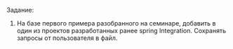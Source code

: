 Задание:
1) На базе первого примера разобранного на семинаре, добавить в один из проектов разработанных ранее spring Integration.
Сохранять запросы от пользователя в файл.
